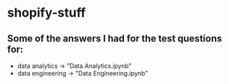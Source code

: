 # shopify-stuff

## Some of the answers I had for the test questions for:
* data analytics -> "Data Analytics.ipynb"
* data engineering -> "Data Engineering.ipynb"

